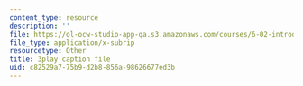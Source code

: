 ```yaml
---
content_type: resource
description: ''
file: https://ol-ocw-studio-app-qa.s3.amazonaws.com/courses/6-02-introduction-to-eecs-ii-digital-communication-systems-fall-2012/c82529a775b9d2b8856a98626677ed3b_gF9Q0wNGENc.srt
file_type: application/x-subrip
resourcetype: Other
title: 3play caption file
uid: c82529a7-75b9-d2b8-856a-98626677ed3b
---
```

